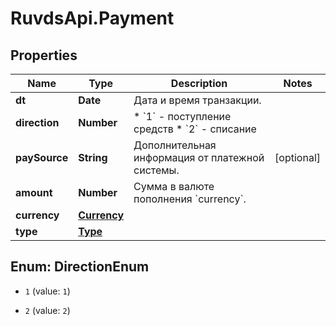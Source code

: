 # RuvdsApi.Payment

## Properties

Name | Type | Description | Notes
------------ | ------------- | ------------- | -------------
**dt** | **Date** | Дата и время транзакции. | 
**direction** | **Number** | * &#x60;1&#x60; - поступление средств * &#x60;2&#x60; - списание | 
**paySource** | **String** | Дополнительная информация от платежной системы. | [optional] 
**amount** | **Number** | Сумма в валюте пополнения &#x60;currency&#x60;. | 
**currency** | [**Currency**](Currency.md) |  | 
**type** | [**Type**](Type.md) |  | 



## Enum: DirectionEnum


* `1` (value: `1`)

* `2` (value: `2`)




